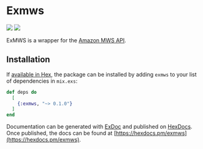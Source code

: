 # Exmws

<p>
  <img src="https://img.shields.io/badge/Elixir-1.5.2-blue.svg">
  <img src="https://img.shields.io/badge/Erlang%2FOTP-20-blue.svg">
</p>

ExMWS is a wrapper for the [Amazon MWS API](https://developer.amazonservices.com/gp/mws/docs.html).

## Installation

If [available in Hex](https://hex.pm/docs/publish), the package can be installed
by adding `exmws` to your list of dependencies in `mix.exs`:

```elixir
def deps do
  [
    {:exmws, "~> 0.1.0"}
  ]
end
```

Documentation can be generated with [ExDoc](https://github.com/elixir-lang/ex_doc)
and published on [HexDocs](https://hexdocs.pm). Once published, the docs can
be found at [https://hexdocs.pm/exmws](https://hexdocs.pm/exmws).
